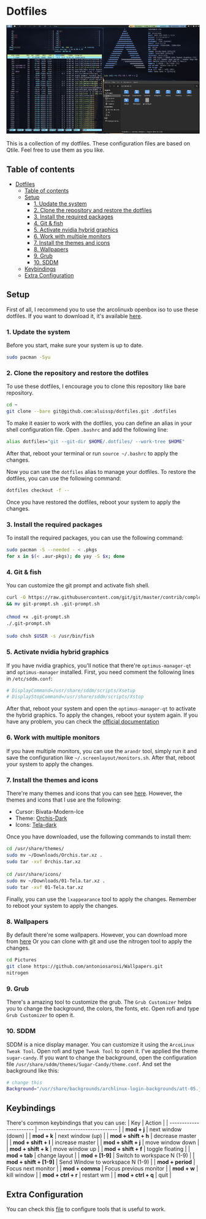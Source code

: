 # Dotfiles

![Qtile screenshot](.files/qtile.png 'Qtile screenshot')

This is a collection of my dotfiles. These configuration files are based on Qtile. Feel free to use them as you like.

## Table of contents

- [Dotfiles](#dotfiles)
  - [Table of contents](#table-of-contents)
  - [Setup](#setup)
    - [1. Update the system](#1-update-the-system)
    - [2. Clone the repository and restore the dotfiles](#2-clone-the-repository-and-restore-the-dotfiles)
    - [3. Install the required packages](#3-install-the-required-packages)
    - [4. Git \& fish](#4-git--fish)
    - [5. Activate nvidia hybrid graphics](#5-activate-nvidia-hybrid-graphics)
    - [6. Work with multiple monitors](#6-work-with-multiple-monitors)
    - [7. Install the themes and icons](#7-install-the-themes-and-icons)
    - [8. Wallpapers](#8-wallpapers)
    - [9. Grub](#9-grub)
    - [10. SDDM](#10-sddm)
  - [Keybindings](#keybindings)
  - [Extra Configuration](#extra-configuration)

## Setup

First of all, I recommend you to use the arcolinuxb openbox iso to use these dotfiles. If you want to download it, it's available [here](https://sourceforge.net/projects/arcolinux-community-editions/files/openbox/).

### 1. Update the system

Before you start, make sure your system is up to date.

```bash
sudo pacman -Syu
```

### 2. Clone the repository and restore the dotfiles

To use these dotfiles, I encourage you to clone this repository like bare repository.

```bash
cd ~
git clone --bare git@github.com:aluissp/dotfiles.git .dotfiles
```

To make it easier to work with the dotfiles, you can define an alias in your shell configuration file.
Open `.bashrc` and add the following line:

```bash
alias dotfiles="git --git-dir $HOME/.dotfiles/ --work-tree $HOME"
```

After that, reboot your terminal or run `source ~/.bashrc` to apply the changes.

Now you can use the `dotfiles` alias to manage your dotfiles. To restore the dotfiles, you can use the following command:

```bash
dotfiles checkout -f --
```

Once you have restored the dotfiles, reboot your system to apply the changes.

### 3. Install the required packages

To install the required packages, you can use the following command:

```bash
sudo pacman -S --needed - < .pkgs
for x in $(< .aur-pkgs); do yay -S $x; done
```

### 4. Git & fish

You can customize the git prompt and activate fish shell.

```bash
curl -O https://raw.githubusercontent.com/git/git/master/contrib/completion/git-prompt.sh \
&& mv git-prompt.sh .git-prompt.sh

chmod +x .git-prompt.sh
./.git-prompt.sh

sudo chsh $USER -s /usr/bin/fish
```

### 5. Activate nvidia hybrid graphics

If you have nvidia graphics, you'll notice that there're `optimus-manager-qt` and `optimus-manager` installed. First, you need comment the following lines in `/etc/sddm.conf`:

```bash
# DisplayCommand=/usr/share/sddm/scripts/Xsetup
# DisplayStopCommand=/usr/share/sddm/scripts/Xstop
```

After that, reboot your system and open the `optimus-manager-qt` to activate the hybrid graphics.
To apply the changes, reboot your system again.
If you have any problem, you can check the [official documentation](https://github.com/Askannz/optimus-manager?tab=readme-ov-file#kde)

### 6. Work with multiple monitors

If you have multiple monitors, you can use the `arandr` tool, simply run it and save the configuration like `~/.screenlayout/monitors.sh`. After that, reboot your system to apply the changes.

### 7. Install the themes and icons

There're many themes and icons that you can see [here](https://www.gnome-look.org/browse/). However, the themes and icons that I use are the following:

- Cursor: Bivata-Modern-Ice
- Theme: [Orchis-Dark](https://www.pling.com/p/1357889/)
- Icons: [Tela-dark](https://www.pling.com/p/1279924/)

Once you have downloaded, use the following commands to install them:

```bash
cd /usr/share/themes/
sudo mv ~/Downloads/Orchis.tar.xz .
sudo tar -xvf Orchis.tar.xz

cd /usr/share/icons/
sudo mv ~/Downloads/01-Tela.tar.xz .
sudo tar -xvf 01-Tela.tar.xz
```

Finally, you can use the `lxappearance` tool to apply the changes. Remember to reboot your system to apply the changes.

### 8. Wallpapers

By default there're some wallpapers. However, you can download more from [here](https://github.com/antoniosarosi/Wallpapers.git)
Or you can clone with git and use the nitrogen tool to apply the changes.

```bash
cd Pictures
git clone https://github.com/antoniosarosi/Wallpapers.git
nitrogen
```

### 9. Grub

There's a amazing tool to customize the grub. The `Grub Customizer` helps you to change the background, the colors, the fonts, etc. Open rofi and type `Grub Customizer` to open it.

### 10. SDDM

SDDM is a nice display manager. You can customize it using the `ArcoLinux Tweak Tool`. Open rofi and type `Tweak Tool` to open it. I've applied the theme `sugar-candy`. If you want to change the background, open the configuration file `/usr/share/sddm/themes/Sugar-Candy/theme.conf`. And set the background like this:

```bash
# change this
Background="/usr/share/backgrounds/archlinux-login-backgrounds/att-05.jpg"
```

## Keybindings

There's common keybindings that you can use:
| Key | Action |
| ----------------------- | -------------------------------- |
| **mod + j** | next window (down) |
| **mod + k** | next window (up) |
| **mod + shift + h** | decrease master |
| **mod + shift + l** | increase master |
| **mod + shift + j** | move window down |
| **mod + shift + k** | move window up |
| **mod + shift + f** | toggle floating |
| **mod + tab** | change layout |
| **mod + [1-9]** | Switch to workspace N (1-9) |
| **mod + shift + [1-9]** | Send Window to workspace N (1-9) |
| **mod + period** | Focus next monitor |
| **mod + comma** | Focus previous monitor |
| **mod + w** | kill window |
| **mod + ctrl + r** | restart wm |
| **mod + ctrl + q** | quit |

## Extra Configuration

You can check this [file](.files/extra-config.md) to configure tools that is useful to work.
